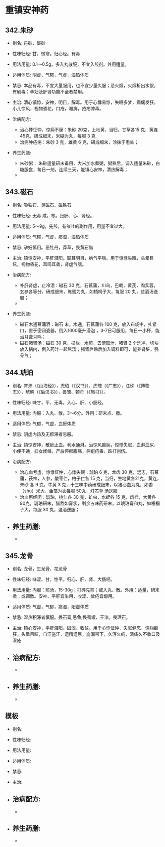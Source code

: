 # 重镇安神药

## 342.朱砂

- 别名: 丹砂、辰砂
- 性味归经: 甘，微寒。归心经。有毒
- 用法用量: 0.1～0.5g，多入丸散服，不宜入煎剂。外用适量。
- 适用体质: 阴虚，气郁，气虚，湿热体质
- 禁忌: 本品有毒，不宜大量服用，也不宜少量久服；忌火煅，火煅析出水银，有剧毒；孕妇及肝肾功能不全者禁用。

- 主治: 清心镇惊，安神，明目，解毒。用于心悸易惊，失眠多梦，癫痫发狂，小儿惊风，视物昏花，口疮，喉痹，疮疡肿毒。
- 治病配方: 
  - 治心悸怔忡，惊痫不寐：朱砂 20克，上地黄，当归，甘草各15 克，黄连 45克，研成细末，米糊为丸，每服 3 克
  - 治痈肿疮疡：朱砂 3 克，雄黄 6 克，研成细末，涂抹于患处；
  
- 养生药膳: 
  - 朱砂粥： 朱砂适量研末备用，大米加水煮粥，粥熟后，调入适量朱砂，白糖服食，每日一剂，连续三天，能镇心安神，清热解毒；
  - 

## 343.磁石

- 别名: 吸铁石、灵磁石、磁铁石
- 性味归经: 无毒 咸，寒。归肝、心、肾经。
- 用法用量: 5～9g，先煎。有催吐的副作用，用量不宜过大。
- 适用体质: 气郁，气虚，痰湿，湿热体质
- 禁忌: 孕妇慎用。恶牡丹，莽草，畏黄石脂

- 主治: 镇惊安神，平肝潜阳，聪耳明目，纳气平喘。用于惊悸失眠，头晕目眩，视物昏花，耳鸣耳聋，肾虚气喘。
- 治病配方: 
  - 补肝肾虚，止冷泪：磁石 30 克，石菖蒲，川乌，巴戟，黄芪，肉苁蓉，玄参各等分，研成细末，练蜜为丸，如梧桐子大，每服 20 丸，盐酒汤送服；
  - 
  
- 养生药膳: 
  - 磁石木通菖蒲酒：磁石 末，木通，石菖蒲各 100 克，放入布袋中，扎紧口，置于密闭瓷器，倒入1000毫升浸泡 ，3-7日可服用，每日一小杯，能治耳聋耳鸣；
  - 磁石猪肾汤：磁石 30 克，捣烂，水煎，去渣取汁，猪肾 2 个洗净，切块放入锅内，倒入药汁一起熬汤；猪肾烂熟后加入调料即可，能养肾脏，强骨气；


## 344.琥珀

- 别名: 育沛（《山海经》），虎珀（《汉书》），虎魄（《广志》），江珠（《博物志》），琥魄（《后汉书》），兽魄、顿牟（《隋书》）。
- 性味归经: 味甘，平，无毒。入心、肝、小肠经。
- 用法用量: 内服：入丸、散，3～6分。外用：研末点、撒。
- 适用体质: 气郁，气虚，血瘀体质
- 禁忌: 阴虚内热及无瘀滞者忌服。

- 主治: 镇惊安神，散瘀止血，利水通淋。治惊风癫痫，惊悸失眠，血淋血尿，小便不通，妇女闭经，产后停瘀腹痛，痈疽疮毒，跌打创伤。
- 治病配方: 
  - 治心血亏虚，惊悸怔忡，心悸失眠：琥珀 6 克，龙齿 30 克，远志，石菖蒲，茯神，人参，酸枣仁，柏子仁各 15 克，当归，生地黄各21克，黄连，朱砂 各 9 克，牛黄 3 克，十三味中药研成细末，以猪心血为丸，如黍（shu）米大，金箔为衣每服 50丸，灯芯草 汤送服
  - 治血瘀经闭：琥珀，桃仁各 30 克，虻虫，水蛭各 15 克，肉桂，大黄各 90克，琥珀研末，醋熬如膏状，剩余五味药研末，以琥珀膏和丸，如梧桐子大，每服 30 丸，温酒送服；
  
- 养生药膳: 
  - 
  - 


## 345.龙骨

- 别名: 龙骨，生龙骨，花龙骨
- 性味归经: 味涩、甘，性平。归心、肝、肾、大肠经。
- 用法用量: 内服：煎汤，15-30g；打碎先煎；或入丸、散。外用：适量，研末撒；或调敷。安神、平肝宜生用，收涩、敛疮宜煅用。
- 适用体质: 气虚，气郁，痰湿，阳虚体质
- 禁忌: 湿热积滞者慎服。畏石膏,忌鱼,畏蜀椒、干漆。畏理石。

- 主治: 镇心安神，平肝潜阳，固涩，收敛。用于心悸怔忡，失眠健忘，惊痫癫狂，头晕目眩，自汗盗汗，遗精遗尿，崩漏带下，久泻久痢，溃疡久不收口及湿疮
- 治病配方: 
  - 
  - 
  
- 养生药膳: 
  - 
  - 





## 模板

- 别名: 
- 性味归经: 
- 用法用量: 
- 适用体质: 
- 禁忌: 

- 主治: 
- 治病配方: 
  - 
  - 
  
- 养生药膳: 
  - 
  - 

